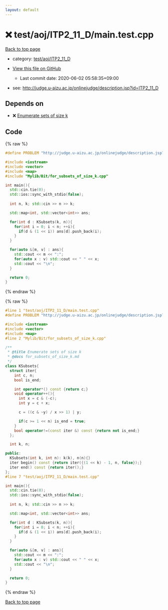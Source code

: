 ```yaml
---
layout: default
---
```


<!-- mathjax config similar to math.stackexchange -->
<script type="text/javascript" async
  src="https://cdnjs.cloudflare.com/ajax/libs/mathjax/2.7.5/MathJax.js?config=TeX-MML-AM_CHTML">
</script>
<script type="text/x-mathjax-config">
  MathJax.Hub.Config({
    TeX: { equationNumbers: { autoNumber: "AMS" }},
    tex2jax: {
      inlineMath: [ ['$','$'] ],
      processEscapes: true
    },
    "HTML-CSS": { matchFontHeight: false },
    displayAlign: "left",
    displayIndent: "2em"
  });
</script>

<script type="text/javascript" src="https://cdnjs.cloudflare.com/ajax/libs/jquery/3.4.1/jquery.min.js"></script>
<script src="https://cdn.jsdelivr.net/npm/jquery-balloon-js@1.1.2/jquery.balloon.min.js" integrity="sha256-ZEYs9VrgAeNuPvs15E39OsyOJaIkXEEt10fzxJ20+2I=" crossorigin="anonymous"></script>
<script type="text/javascript" src="../../../../assets/js/copy-button.js"></script>
<link rel="stylesheet" href="../../../../assets/css/copy-button.css" />


# :x: test/aoj/ITP2_11_D/main.test.cpp

<a href="../../../../index.html">Back to top page</a>

* category: <a href="../../../../index.html#94d9d16d204cbf810b90bed914562ba2">test/aoj/ITP2_11_D</a>
* <a href="{{ site.github.repository_url }}/blob/master/test/aoj/ITP2_11_D/main.test.cpp">View this file on GitHub</a>
    - Last commit date: 2020-06-02 05:58:35+09:00


* see: <a href="http://judge.u-aizu.ac.jp/onlinejudge/description.jsp?id=ITP2_11_D">http://judge.u-aizu.ac.jp/onlinejudge/description.jsp?id=ITP2_11_D</a>


## Depends on

* :x: <a href="../../../../library/Mylib/Bit/for_subsets_of_size_k.cpp.html">Enumerate sets of size k</a>


## Code

<a id="unbundled"></a>
{% raw %}
```cpp
#define PROBLEM "http://judge.u-aizu.ac.jp/onlinejudge/description.jsp?id=ITP2_11_D"

#include <iostream>
#include <vector>
#include <map>
#include "Mylib/Bit/for_subsets_of_size_k.cpp"

int main(){
  std::cin.tie(0);
  std::ios::sync_with_stdio(false);
  
  int n, k; std::cin >> n >> k;

  std::map<int, std::vector<int>> ans;

  for(int d : KSubsets(k, n)){
    for(int i = 0; i < n; ++i){
      if(d & (1 << i)) ans[d].push_back(i);
    }
  }

  for(auto &[m, v] : ans){
    std::cout << m << ":";
    for(auto x : v) std::cout << " " << x;
    std::cout << "\n";
  }

  return 0;
}

```
{% endraw %}

<a id="bundled"></a>
{% raw %}
```cpp
#line 1 "test/aoj/ITP2_11_D/main.test.cpp"
#define PROBLEM "http://judge.u-aizu.ac.jp/onlinejudge/description.jsp?id=ITP2_11_D"

#include <iostream>
#include <vector>
#include <map>
#line 2 "Mylib/Bit/for_subsets_of_size_k.cpp"

/**
 * @title Enumerate sets of size k
 * @docs for_subsets_of_size_k.md
 */
class KSubsets{
  struct iter{
    int c, n;
    bool is_end;

    int operator*() const {return c;}
    void operator++(){
      int x = c & (-c);
      int y = c + x;

      c = ((c & ~y) / x >> 1) | y;

      if(c >= 1 << n) is_end = true;
    }
    bool operator!=(const iter &) const {return not is_end;}
  };

  int k, n;

public:
  KSubsets(int k, int n): k(k), n(n){}
  iter begin() const {return iter({(1 << k) - 1, n, false});}
  iter end() const {return iter();}
};
#line 7 "test/aoj/ITP2_11_D/main.test.cpp"

int main(){
  std::cin.tie(0);
  std::ios::sync_with_stdio(false);
  
  int n, k; std::cin >> n >> k;

  std::map<int, std::vector<int>> ans;

  for(int d : KSubsets(k, n)){
    for(int i = 0; i < n; ++i){
      if(d & (1 << i)) ans[d].push_back(i);
    }
  }

  for(auto &[m, v] : ans){
    std::cout << m << ":";
    for(auto x : v) std::cout << " " << x;
    std::cout << "\n";
  }

  return 0;
}

```
{% endraw %}

<a href="../../../../index.html">Back to top page</a>

